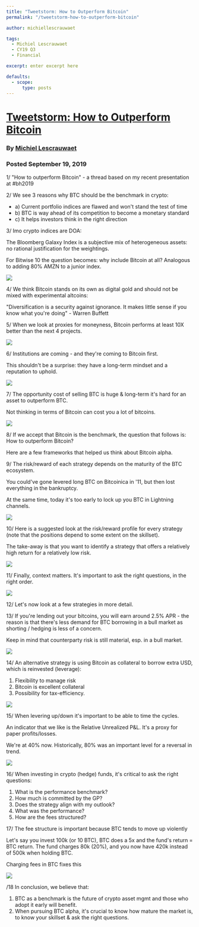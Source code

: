 ```yaml
---
title: "Tweetstorm: How to Outperform Bitcoin"
permalink: "/tweetstorm-how-to-outperform-bitcoin" 

author: michiellescrauwaet

tags:
  - Michiel Lescrauwaet
  - CY19 Q3
  - Financial

excerpt: enter excerpt here

defaults:
  - scope:
      type: posts
---
```


# [Tweetstorm: How to Outperform Bitcoin](https://twitter.com/MLescrauwaet/status/1174797479893749765)
### By [Michiel Lescrauwaet](https://twitter.com/MLescrauwaet)
### Posted September 19, 2019

1/ "How to outperform Bitcoin" - a thread based on my recent presentation at #bh2019

2/ We see 3 reasons why BTC should be the benchmark in crypto:

* a) Current portfolio indices are flawed and won't stand the test of time
* b) BTC is way ahead of its competition to become a monetary standard
* c) It helps investors think in the right direction

3/ Imo crypto indices are DOA:

The Bloomberg Galaxy Index is a subjective mix of heterogeneous assets: no rational justification for the weightings.

For Bitwise 10 the question becomes: why include Bitcoin at all? Analogous to adding 80% AMZN to a junior index.

![](assets/images/cy19/cy19m9/ml-1.png)

4/ We think Bitcoin stands on its own as digital gold and should not be mixed with experimental altcoins:

"Diversification is a security against ignorance. It makes little sense if you know what you're doing" - Warren Buffett

5/ When we look at proxies for moneyness, Bitcoin performs at least 10X better than the next 4 projects.

![](assets/images/cy19/cy19m9/ml-2.png)

6/ Institutions are coming - and they're coming to Bitcoin first. 

This shouldn't be a surprise: they have a long-term mindset and a reputation to uphold.

![](assets/images/cy19/cy19m9/ml-3.png)

7/ The opportunity cost of selling BTC is huge & long-term it's hard for an asset to outperform BTC.

Not thinking in terms of Bitcoin can cost you a lot of bitcoins.

![](assets/images/cy19/cy19m9/ml-4.png)

8/ If we accept that Bitcoin is the benchmark, the question that follows is: How to outperform Bitcoin?

Here are a few frameworks that helped us think about Bitcoin alpha.

9/ The risk/reward of each strategy depends on the maturity of the BTC ecosystem.

You could've gone levered long BTC on Bitcoinica in '11, but then lost everything in the bankruptcy.

At the same time, today it's too early to lock up you BTC in Lightning channels.

![](assets/images/cy19/cy19m9/ml-5.png)

10/ Here is a suggested look at the risk/reward profile for every strategy (note that the positions depend to some extent on the skillset).

The take-away is that you want to identify a strategy that offers a relatively high return for a relatively low risk.

![](assets/images/cy19/cy19m9/ml-6.png)

11/ Finally, context matters. It's important to ask the right questions, in the right order.

![](assets/images/cy19/cy19m9/ml-7.png)

12/ Let's now look at a few strategies in more detail.

13/ If you're lending out your bitcoins, you will earn around 2.5% APR - the reason is that there's less demand for BTC borrowing in a bull market as shorting / hedging is less of a concern.

Keep in mind that counterparty risk is still material, esp. in a bull market.

![](assets/images/cy19/cy19m9/ml-8.png)

14/ An alternative strategy is using Bitcoin as collateral to borrow extra USD, which is reinvested (leverage):

1. Flexibility to manage risk
2. Bitcoin is excellent collateral
3. Possibility for tax-efficiency.

![](assets/images/cy19/cy19m9/ml-9.png)

15/ When levering up/down it's important to be able to time the cycles.

An indicator that we like is the Relative Unrealized P&L. It's a proxy for paper profits/losses.

We're at 40% now. Historically, 80% was an important level for a reversal in trend.

![](assets/images/cy19/cy19m9/ml-10.png)

16/ When investing in crypto (hedge) funds, it's critical to ask the right questions:

1. What is the performance benchmark?
2. How much is committed by the GP?
3. Does the strategy align with my outlook?
4. What was the performance?
5. How are the fees structured?

17/ The fee structure is important because BTC tends to move up violently

Let's say you invest 100k (or 10 BTC), BTC does a 5x and the fund's return = BTC return. The fund charges 80k (20%), and you now have 420k instead of 500k when holding BTC.

Charging fees in BTC fixes this

![](assets/images/cy19/cy19m9/ml-11.png)

/18 In conclusion, we believe that:

1. BTC as a benchmark is the future of crypto asset mgmt and those who adopt it early will benefit.
2. When pursuing BTC alpha, it's crucial to know how mature the market is, to know your skillset & ask the right questions.